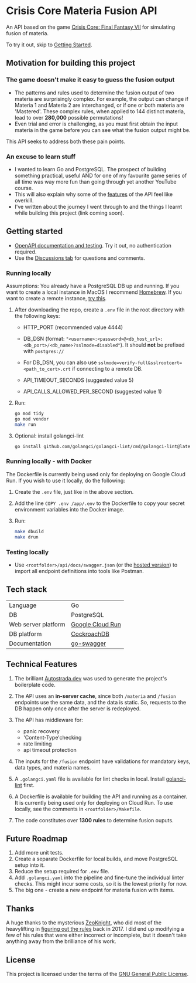 # Crisis Core Materia Fusion API

An API based on the game [Crisis Core: Final Fantasy VII](https://en.wikipedia.org/wiki/Crisis_Core:_Final_Fantasy_VII) for simulating fusion of materia.

To try it out, skip to [Getting Started](#getting-started).

## Motivation for building this project

### The game doesn't make it easy to guess the fusion output

- The patterns and rules used to determine the fusion output of two materia are surprisingly complex. For example, the output can change if Materia 1 and Materia 2 are interchanged, or if one or both materia are 'Mastered'. These complex rules, when applied to 144 distinct materia, lead to over **280,000** possible permutations!
- Even trial and error is challenging, as you must first obtain the input materia in the game before you can see what the fusion output might be.

This API seeks to address both these pain points.

### An excuse to learn stuff

- I wanted to learn Go and PostgreSQL. The prospect of building something practical, useful AND for one of my favourite game series of all time was way more fun than going through yet another YouTube course.
- This will also explain why some of the [features](#technical-features) of the API feel like overkill.
- I've written about the journey I went through to and the things I learnt while building this project (link coming soon).

## Getting started

- [OpenAPI documentation and testing](https://crisis-core-materia-fusion-api-546461677134.us-central1.run.app/docs). Try it out, no authentication required.
- Use the [Discussions tab](https://github.com/RayMathew/crisis-core-materia-fusion-api/discussions) for questions and comments.

### Running locally

Assumptions: You already have a PostgreSQL DB up and running. If you want to create a local instance in MacOS I recommend [Homebrew](https://formulae.brew.sh/formula/postgresql@16#default). If you want to create a remote instance, [try this](https://www.cockroachlabs.com/docs/stable/deploy-app-gcr).

1. After downloading the repo, create a `.env` file in the root directory with the following keys:

    - HTTP_PORT (recommended value 4444)

    - DB_DSN (format: `"<username>:<password>@<db_host_url>:<db_port>/<db_name>?sslmode=disabled"`). It should **not** be prefixed with `postgres://`

    - For DB_DSN, you can also use `sslmode=verify-full&sslrootcert=<path_to_cert>.crt` if connecting to a remote DB.

    - API_TIMEOUT_SECONDS (suggested value 5)

    - API_CALLS_ALLOWED_PER_SECOND (suggested value 1)

2. Run:

    ```sh
    go mod tidy
    go mod vendor
    make run
    ```

3. Optional: install golangci-lint

    ```sh
    go install github.com/golangci/golangci-lint/cmd/golangci-lint@latest
    ```

### Running locally - with Docker

The Dockerfile is currently being used only for deploying on Google Cloud Run. If you wish to use it locally, do the following:

1. Create the `.env` file, just like in the above section.
2. Add the line `COPY .env /app/.env` to the Dockerfile to copy your secret environment variables into the Docker image.
3. Run:

    ```sh
    make dbuild
    make drun
    ```

### Testing locally

- Use `<rootfolder>/api/docs/swagger.json` (or the [hosted version](https://crisis-core-materia-fusion-api-546461677134.us-central1.run.app/docs/doc.json)) to import all endpoint definitions into tools like Postman.

## Tech stack

|                     |             |
|---------------------|-------------|
| Language            | Go          |
| DB                  | PostgreSQL  |
| Web server platform | [Google Cloud Run](https://cloud.google.com/run?hl=en)  |
| DB platform         | [CockroachDB](https://www.cockroachlabs.com/) |
| Documentation       | [go-swagger](https://goswagger.io/go-swagger/)     |

## Technical Features

1. The brilliant [Autostrada.dev](https://autostrada.dev/) was used to generate the project's boilerplate code.
2. The API uses an **in-server cache**, since both `/materia` and `/fusion` endpoints use the same data, and the data is static. So, requests to the DB happen only once after the server is redeployed.
3. The API has middleware for:

    - panic recovery
    - 'Content-Type'checking
    - rate limiting
    - api timeout protection

4. The inputs for the `/fusion` endpoint have validations for mandatory keys, data types, and materia names.
5. A `.golangci.yaml` file is available for lint checks in local. Install [golanci-lint](https://golangci-lint.run/) first.
6. A Dockerfile is available for building the API and running as a container. It is currently being used only for deploying on Cloud Run. To use locally, see the comments in `<rootfolder>/Makefile`.
7. The code constitutes over **1300 rules** to determine fusion ouputs.

## Future Roadmap

1. Add more unit tests.
2. Create a separate Dockerfile for local builds, and move PostgreSQL setup into it.
3. Reduce the setup required for `.env` file.
4. Add `.golangci.yaml` into the pipeline and fine-tune the individual linter checks. This might incur some costs, so it is the lowest priority for now.
5. The big one - create a new endpoint for materia fusion with items.

## Thanks

A huge thanks to the mysterious [ZeoKnight](https://gamefaqs.gamespot.com/community/ZeoKnight), who did most of the heavylifting in [figuring out the rules](https://gamefaqs.gamespot.com/psp/925138-crisis-core-final-fantasy-vii/faqs/75088/materia-combination-list) back in 2017. I did end up modifying a few of his rules that were either incorrect or incomplete, but it doesn't take anything away from the brilliance of his work.

## License

This project is licensed under the terms of the [GNU General Public License](https://www.gnu.org/licenses/gpl-3.0.en.html).
